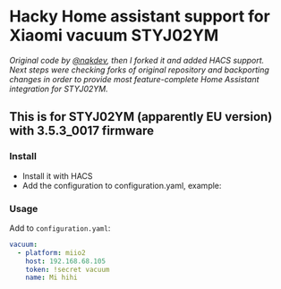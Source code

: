 # Hacky Home assistant support for Xiaomi vacuum STYJ02YM

_Original code by [@nqkdev](https://github.com/nqkdev/home-assistant-vacuum-styj02ym), then I forked it and added HACS support._  
_Next steps were checking forks of original repository and backporting changes in order to provide most feature-complete Home Assistant integration for STYJ02YM._

## This is for STYJ02YM (apparently EU version) with 3.5.3_0017 firmware

### Install

- Install it with HACS
- Add the configuration to configuration.yaml, example:

### Usage

Add to `configuration.yaml`:

```yaml
vacuum:
  - platform: miio2
    host: 192.168.68.105
    token: !secret vacuum
    name: Mi hihi
```
